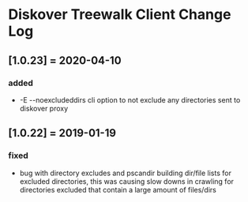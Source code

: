 # Diskover Treewalk Client Change Log

## [1.0.23] = 2020-04-10
### added
- -E --noexcludeddirs cli option to not exclude any directories sent to diskover proxy

## [1.0.22] = 2019-01-19
### fixed
- bug with directory excludes and pscandir building dir/file lists for excluded directories, this was causing slow downs in crawling for directories excluded that contain a large amount of files/dirs
